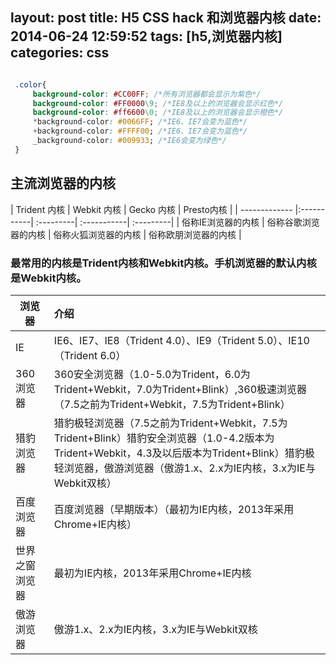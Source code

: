 layout: post
title: H5 CSS hack 和浏览器内核
date: 2014-06-24 12:59:52
tags: [h5,浏览器内核]
categories: css
---



<!--more-->

```CSS

 .color{
	 background-color: #CC00FF; /*所有浏览器都会显示为紫色*/
	 background-color: #FF0000\9; /*IE8及以上的浏览器会显示红色*/
	 background-color: #ff6600\0; /*IE8及以上的浏览器会显示橙色*/
	 *background-color: #0066FF; /*IE6、IE7会变为蓝色*/
	 +background-color: #FFFF00; /*IE6、IE7会变为蓝色*/
	 _background-color: #009933; /*IE6会变为绿色*/
 }

```

## 主流浏览器的内核

| Trident 内核      | Webkit 内核     | Gecko 内核  | Presto内核     |
| ------------- |:-----------| :---------| :-----------| :---------|
| 俗称IE浏览器的内核 | 俗称谷歌浏览器的内核 | 俗称火狐浏览器的内核  | 俗称欧朋浏览器的内核 |

### 最常用的内核是Trident内核和Webkit内核。手机浏览器的默认内核是Webkit内核。
| 浏览器      | 介绍   |
| ------------- |:-----------|
| IE |IE6、IE7、IE8（Trident 4.0）、IE9（Trident 5.0）、IE10（Trident 6.0） |
|360浏览器 | 360安全浏览器（1.0-5.0为Trident，6.0为Trident+Webkit，7.0为Trident+Blink）,360极速浏览器（7.5之前为Trident+Webkit，7.5为Trident+Blink）|
|猎豹浏览器 |猎豹极轻浏览器（7.5之前为Trident+Webkit，7.5为Trident+Blink）猎豹安全浏览器（1.0-4.2版本为Trident+Webkit，4.3及以后版本为Trident+Blink）猎豹极轻浏览器，傲游浏览器（傲游1.x、2.x为IE内核，3.x为IE与Webkit双核）  |
|百度浏览器| 百度浏览器（早期版本）（最初为IE内核，2013年采用Chrome+IE内核）|
|世界之窗浏览器|最初为IE内核，2013年采用Chrome+IE内核|
|傲游浏览器| 傲游1.x、2.x为IE内核，3.x为IE与Webkit双核|
